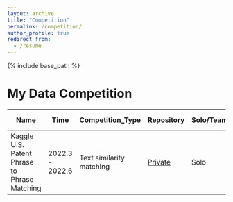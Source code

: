 ```yaml
---
layout: archive
title: "Competition"
permalink: /competition/
author_profile: true
redirect_from:
  - /resume
---
```


{% include base_path %}

My Data Competition
======
| Name                       | Time             | Competition_Type      | Repository                                          | Solo/Team |  Ranking online |
| -------------------------- | ---------------- | --------- | --------------------------------------------------- | ------- | ------- |
| Kaggle U.S. Patent Phrase to Phrase Matching  | 2022.3 - 2022.6 | Text similarity matching |  [Private]()                     |   Solo   | 168 / 1889  🥉|


